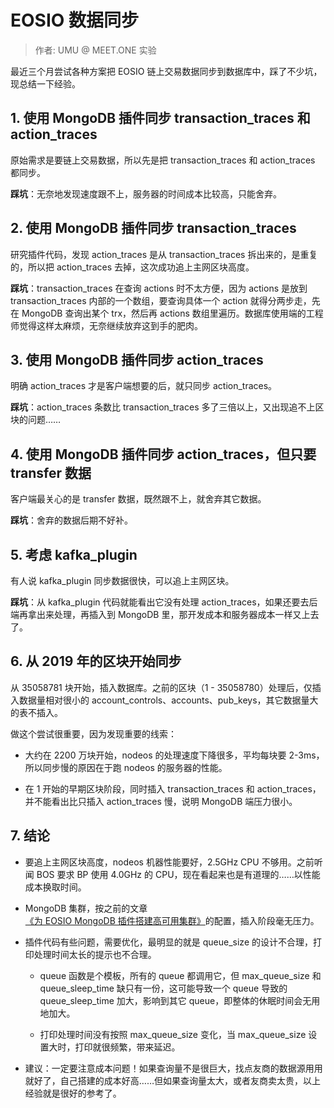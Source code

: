 # EOSIO 数据同步

> 作者: UMU @ MEET.ONE 实验

最近三个月尝试各种方案把 EOSIO 链上交易数据同步到数据库中，踩了不少坑，现总结一下经验。

## 1. 使用 MongoDB 插件同步 transaction_traces 和 action_traces

原始需求是要链上交易数据，所以先是把 transaction_traces 和 action_traces 都同步。

**踩坑**：无奈地发现速度跟不上，服务器的时间成本比较高，只能舍弃。

## 2. 使用 MongoDB 插件同步 transaction_traces

研究插件代码，发现 action_traces 是从 transaction_traces 拆出来的，是重复的，所以把 action_traces 去掉，这次成功追上主网区块高度。

**踩坑**：transaction_traces 在查询 actions 时不太方便，因为 actions 是放到 transaction_traces 内部的一个数组，要查询具体一个 action 就得分两步走，先在 MongoDB 查询出某个 trx，然后再 actions 数组里遍历。数据库使用端的工程师觉得这样太麻烦，无奈继续放弃这到手的肥肉。

## 3. 使用 MongoDB 插件同步 action_traces

明确 action_traces 才是客户端想要的后，就只同步 action_traces。

**踩坑**：action_traces 条数比 transaction_traces 多了三倍以上，又出现追不上区块的问题……

## 4. 使用 MongoDB 插件同步 action_traces，但只要 transfer 数据

客户端最关心的是 transfer 数据，既然跟不上，就舍弃其它数据。

**踩坑**：舍弃的数据后期不好补。

## 5. 考虑 kafka_plugin

有人说 kafka_plugin 同步数据很快，可以追上主网区块。

**踩坑**：从 kafka_plugin 代码就能看出它没有处理 action_traces，如果还要去后端再拿出来处理，再插入到 MongoDB 里，那开发成本和服务器成本一样又上去了。

## 6. 从 2019 年的区块开始同步

从 35058781 块开始，插入数据库。之前的区块（1 - 35058780）处理后，仅插入数据量相对很小的 account_controls、accounts、pub_keys，其它数据量大的表不插入。

做这个尝试很重要，因为发现重要的线索：

- 大约在 2200 万块开始，nodeos 的处理速度下降很多，平均每块要 2-3ms，所以同步慢的原因在于跑 nodeos 的服务器的性能。

- 在 1 开始的早期区块阶段，同时插入 transaction_traces 和 action_traces，并不能看出比只插入 action_traces 慢，说明 MongoDB 端压力很小。

## 7. 结论

- 要追上主网区块高度，nodeos 机器性能要好，2.5GHz CPU 不够用。之前听闻 BOS 要求 BP 使用 4.0GHz 的 CPU，现在看起来也是有道理的……以性能成本换取时间。

- MongoDB 集群，按之前的文章[《为 EOSIO MongoDB 插件搭建高可用集群》](mongodb-on-centos.md)的配置，插入阶段毫无压力。

- 插件代码有些问题，需要优化，最明显的就是 queue_size 的设计不合理，打印处理时间太长的提示也不合理。

  * queue 函数是个模板，所有的 queue 都调用它，但  max_queue_size 和 queue_sleep_time 缺只有一份，这可能导致一个 queue 导致的 queue_sleep_time 加大，影响到其它 queue，即整体的休眠时间会无用地加大。

  * 打印处理时间没有按照 max_queue_size 变化，当 max_queue_size 设置大时，打印就很频繁，带来延迟。

- 建议：一定要注意成本问题！如果查询量不是很巨大，找点友商的数据源用用就好了，自己搭建的成本好高……但如果查询量太大，或者友商卖太贵，以上经验就是很好的参考了。
